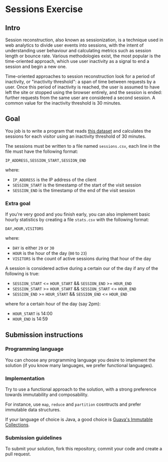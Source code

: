 # Sessions Exercise

## Intro

Session reconstruction, also known as sessionization, is a technique used in web analytics to divide user events into sessions, with the intent of understanding user behaviour and calculating metrics such as session length or bounce rate. Various methodologies exist, the most popular is the time-oriented approach, which use user inactivity as a signal to end a session and begin a new one.

Time-oriented approaches to session reconstruction look for a period of inactivity, or "inactivity threshold": a span of time between requests by a user. Once this period of inactivity is reached, the user is assumed to have left the site or stopped using the browser entirely, and the session is ended: further requests from the same user are considered a second session. A common value for the inactivity threshold is 30 minutes.

## Goal

You job is to write a program that reads [this dataset](http://ita.ee.lbl.gov/html/contrib/EPA-HTTP.html) and calculates the sessions for each visitor using an inactivity threshold of 30 minutes.

The sessions must be written to a file named `sessions.csv`, each line in the file must have the following format:

```
IP_ADDRESS,SESSION_START,SESSION_END
```

where:

* `IP_ADDRESS` is the IP address of the client
* `SESSION_START` is the timestamp of the start of the visit session
* `SESSION_END` is the timestamp of the end of the visit session

### Extra goal

If you're very good and you finish early, you can also implement basic hourly statistics by creating a file `stats.csv` with the following format:

```
DAY,HOUR,VISITORS
```

where:

* `DAY` is either `29` or `30`
* `HOUR` is the hour of the day (`00` to `23`)
* `VISITORS` is the count of active sessions during that hour of the day

A session is considered active during a certain our of the day if any of the following is true:

* `SESSION_START` <= `HOUR_START` && `SESSION_END` >= `HOUR_END`
* `SESSION_START` >= `HOUR_START` && `SESSION_START` <= `HOUR_END`
* `SESSION_END` >= `HOUR_START` && `SESSION_END` <= `HOUR_END`

where for a certain hour of the day (say 2pm):

* `HOUR_START` is 14:00
* `HOUR_END` is 14:59

## Submission instructions

### Programming language

You can choose any programming language you desire to implement the solution (if you know many languages, we prefer functional languages).

### Implementation

Try to use a functional approach to the solution, with a strong preference towards immutability and composability.

For instance, use `map`, `reduce` and `partition` cosntructs and prefer immutable data structures.

If your language of choice is Java, a good choice is [Guava's Immutable Collections](https://code.google.com/p/guava-libraries/wiki/ImmutableCollectionsExplained).

### Submission guidelines

To submit your solution, fork this repository, commit your code and create a pull request.
